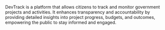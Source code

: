 DevTrack is a platform that allows citizens to track and monitor government projects and activities. It enhances transparency and accountability by providing detailed insights into project progress, budgets, and outcomes, empowering the public to stay informed and engaged. 


